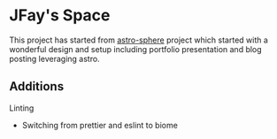 # JFay's Space

This project has started from [astro-sphere](https://github.com/markhorn-dev/astro-sphere) project which started with a wonderful design and setup including portfolio presentation and blog posting leveraging astro.

## Additions

Linting

- Switching from prettier and eslint to biome
